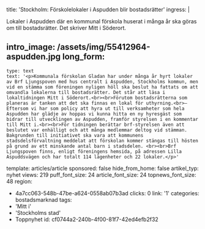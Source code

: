title: 'Stockholm: Förskolelokaler i Aspudden blir bostadsrätter'
ingress: |
  <p>Lokaler i Aspudden där en kommunal förskola huserat i många år ska göras om till bostadsrätter. Det skriver Mitt i Söderort.
  </p>
  
intro_image: /assets/img/55412964-aspudden.jpg
long_form:
  -
    type: text
    text: '<p>Kommunala förskolan Gladan har under många år hyrt lokaler av Brf Ljungspoven med hus centralt i Aspudden, Stockholms kommun, men vid en stämma som föreningen nyligen höll ska beslut ha fattats om att omvandla lokalerna till bostadsrätter. Det står att läsa i lokaltidningen Mitt i Söderort.<br><br>Förutom bostadsrätterna som planeras är tanken att det ska finnas en lokal för uthyrning.<br>– Eftersom vi har som policy att hyra ut till verksamheter som hela Aspudden har glädje av hoppas vi kunna hitta en ny hyresgäst som bidrar till utvecklingen av Aspudden, framför styrelsen i en kommentar till Mitt i.<br><br>För tidningen berättar brf-styrelsen även att beslutet var enhälligt och att många medlemmar deltog vid stämman. Bakgrunden till initiativet ska vara att kommunens stadsdelsförvaltning meddelat att förskolan kommer stängas till hösten på grund av ett minskande antal barn i stadsdelen. <br><br>Brf Ljungspoven finns, enligt föreningens hemsida, på adressen Lilla Aspuddsvägen och har totalt 114 lägenheter och 22 lokaler.</p>'
template: articles/article
sponsored: false
hide_from_home: false
artikel_typ: nyhet
views: 219
puff_font_size: 24
article_font_size: 24
topnews_font_size: 48
region:
  - 4a7cc063-548b-47be-a624-0558ab07b3ad
clicks: 0
link: '1'
categories: bostadsmarknad
tags:
  - 'Mitt i'
  - 'Stockholms stad'
  - Toppnyhet
id: cf0744a2-240b-4f00-81f7-42ed4efb2f32
